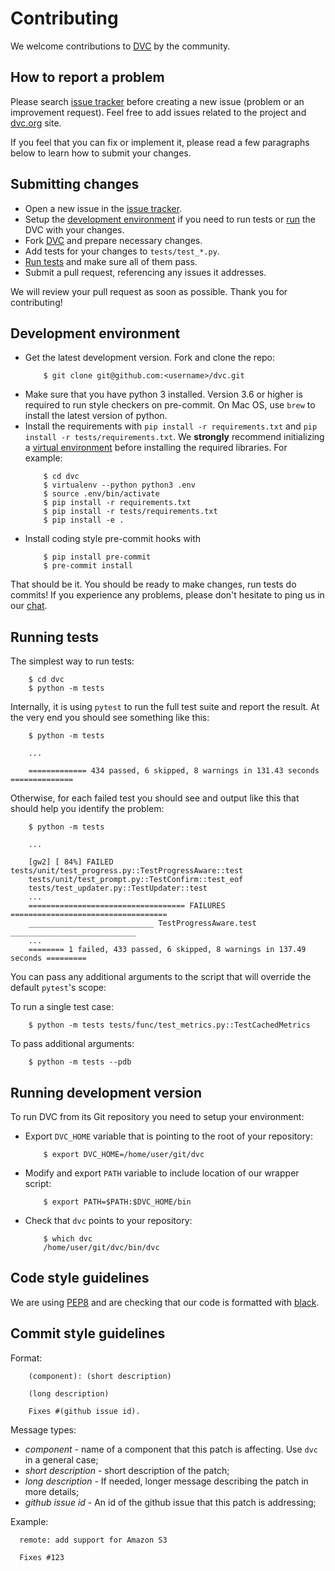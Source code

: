 # Contributing

We welcome contributions to [DVC](https://github.com/iterative/dvc) by the
community.

## How to report a problem

Please search [issue tracker](https://github.com/iterative/dvc/issues) before
creating a new issue (problem or an improvement request). Feel free to add
issues related to the project and [dvc.org](https://dvc.org) site.

If you feel that you can fix or implement it, please read a few paragraphs below
to learn how to submit your changes.

## Submitting changes

- Open a new issue in the [issue
  tracker](https://github.com/iterative/dvc/issues).
- Setup the [development environment](#development-environment) if you need to
  run tests or [run](#running-development-version) the DVC with your changes.
- Fork [DVC](https://github.com/iterative/dvc.git) and prepare necessary
  changes.
- Add tests for your changes to `tests/test_*.py`.
- [Run tests](#running-tests) and make sure all of them pass.
- Submit a pull request, referencing any issues it addresses.

We will review your pull request as soon as possible. Thank you for
contributing!

## Development environment

- Get the latest development version. Fork and clone the repo:
  ```dvc
      $ git clone git@github.com:<username>/dvc.git
  ```
- Make sure that you have python 3 installed. Version 3.6 or higher is required
  to run style checkers on pre-commit. On Mac OS, use `brew` to install the
  latest version of python.
- Install the requirements with `pip install -r requirements.txt` and `pip
  install -r tests/requirements.txt`. We **strongly** recommend initializing a
  [virtual environment](https://virtualenv.pypa.io/en/latest/userguide/) before
  installing the required libraries. For example: 
  ```dvc
      $ cd dvc
      $ virtualenv --python python3 .env
      $ source .env/bin/activate
      $ pip install -r requirements.txt
      $ pip install -r tests/requirements.txt
      $ pip install -e .
  ```
- Install coding style pre-commit hooks with
  ```dvc
      $ pip install pre-commit
      $ pre-commit install
  ```

That should be it. You should be ready to make changes, run tests do commits! If
you experience any problems, please don't hesitate to ping us in our
[chat](/chat).

## Running tests

The simplest way to run tests:

```dvc
    $ cd dvc
    $ python -m tests
```

Internally, it is using `pytest` to run the full test suite and report the
result. At the very end you should see something like this:

```dvc
    $ python -m tests

    ...

    ============= 434 passed, 6 skipped, 8 warnings in 131.43 seconds ==============
```

Otherwise, for each failed test you should see and output like this that should
help you identify the problem:

```
    $ python -m tests

    ...

    [gw2] [ 84%] FAILED tests/unit/test_progress.py::TestProgressAware::test 
    tests/unit/test_prompt.py::TestConfirm::test_eof 
    tests/test_updater.py::TestUpdater::test 
    ...
    =================================== FAILURES ===================================
    ____________________________ TestProgressAware.test ____________________________
    ...
    ======== 1 failed, 433 passed, 6 skipped, 8 warnings in 137.49 seconds =========
```

You can pass any additional arguments to the script that will override the
default `pytest`'s scope:

To run a single test case:

```dvc
    $ python -m tests tests/func/test_metrics.py::TestCachedMetrics
```

To pass additional arguments:

```dvc
    $ python -m tests --pdb
```

## Running development version

To run DVC from its Git repository you need to setup your environment:

- Export `DVC_HOME` variable that is pointing to the root of your repository:
  ```dvc
      $ export DVC_HOME=/home/user/git/dvc
  ```

- Modify and export `PATH` variable to include location of our wrapper script:
  ```dvc
      $ export PATH=$PATH:$DVC_HOME/bin
  ```

- Check that `dvc` points to your repository:
  ```dvc
      $ which dvc
      /home/user/git/dvc/bin/dvc
  ```

## Code style guidelines

We are using [PEP8](https://www.python.org/dev/peps/pep-0008/?) and are checking
that our code is formatted with [black](https://github.com/ambv/black).

## Commit style guidelines

Format:

```
    (component): (short description)

    (long description)

    Fixes #(github issue id).
```

Message types:

- *component* - name of a component that this patch is affecting. Use `dvc` in a
  general case;
- *short description* - short description of the patch;
- *long description* - If needed, longer message describing the patch in more
  details;
- *github issue id* - An id of the github issue that this patch is addressing;

Example:

```
  remote: add support for Amazon S3

  Fixes #123
```

